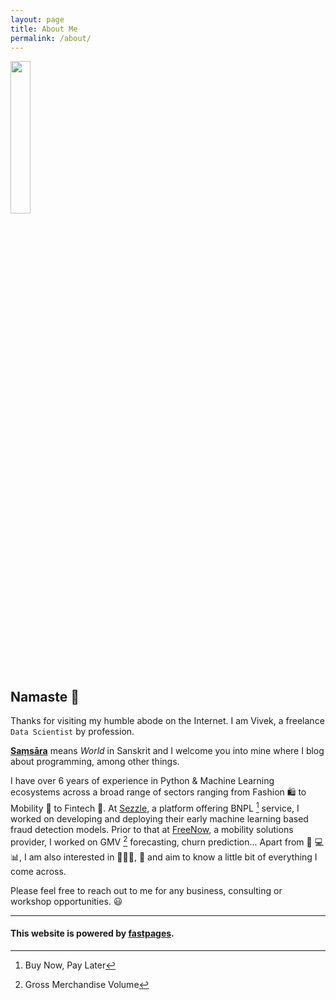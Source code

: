 ```yaml
---
layout: page
title: About Me
permalink: /about/
---
```


<img src="{{ site.baseurl }}/images/logo.png" width="25%" />

## Namaste 🙏

Thanks for visiting my humble abode on the Internet. I am Vivek, a freelance `Data Scientist` by profession.

**[Saṃsāra](https://en.wikipedia.org/wiki/Sa%E1%B9%83s%C4%81ra)** means *World* in Sanskrit and I welcome you into mine where I blog about programming, among other things.

I have over 6 years of experience in Python & Machine Learning ecosystems across a broad range of sectors ranging from Fashion :shopping: to Mobility :kick_scooter: to Fintech :currency_exchange:. At [Sezzle](https://sezzle.eu/), a platform offering BNPL [^1] service, I worked on developing and deploying their early machine learning based fraud detection models. Prior to that at [FreeNow](https://www.free-now.com/de/), a mobility solutions provider, I worked on GMV [^2] forecasting, churn prediction... Apart from :snake: :computer: :bar_chart:, I am also interested in :man_farmer::tractor:, :musical_note: and aim to know a little bit of everything I come across.


Please feel free to reach out to me for any business, consulting or workshop opportunities. 😃


---

[^1]: Buy Now, Pay Later
[^2]: Gross Merchandise Volume

#### This website is powered by **[fastpages](https://github.com/fastai/fastpages)**.